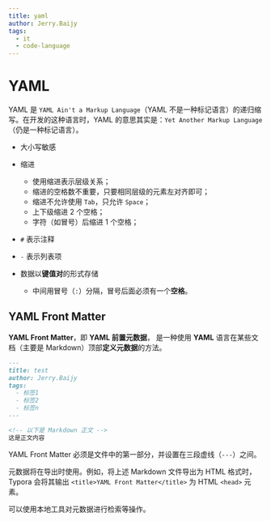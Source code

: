 ```yaml
---
title: yaml
author: Jerry.Baijy
tags:
  - it
  - code-language
---
```


# YAML

YAML 是 `YAML Ain't a Markup Language`（YAML 不是一种标记语言）的递归缩写。在开发的这种语言时，YAML 的意思其实是：`Yet Another Markup Language`（仍是一种标记语言）。

- 大小写敏感
- 缩进

    - 使用缩进表示层级关系；
    - 缩进的空格数不重要，只要相同层级的元素左对齐即可；
    - 缩进不允许使用 `Tab`，只允许 `Space`；
    - 上下级缩进 2 个空格；
    - 字符（如冒号）后缩进 1 个空格；

- `#` 表示注释
- `-` 表示列表项
- 数据以**键值对**的形式存储
    - 中间用冒号（`:`）分隔，冒号后面必须有一个**空格**。

## YAML Front Matter

**YAML Front Matter**，即 **YAML 前置元数据**， 是一种使用 **YAML** 语言在某些文档（主要是 Markdown）顶部**定义元数据**的方法。

```markdown
---
title: test
author: Jerry.Baijy
tags:
  - 标签1
  - 标签2
  - 标签n
---

<!-- 以下是 Markdown 正文 -->
这是正文内容
```

YAML Front Matter 必须是文件中的第一部分，并设置在三段虚线（`---`）之间。

元数据将在导出时使用。例如，将上述 Markdown 文件导出为 HTML 格式时，Typora 会将其输出 `<title>YAML Front Matter</title>` 为 HTML `<head>` 元素。

可以使用本地工具对元数据进行检索等操作。